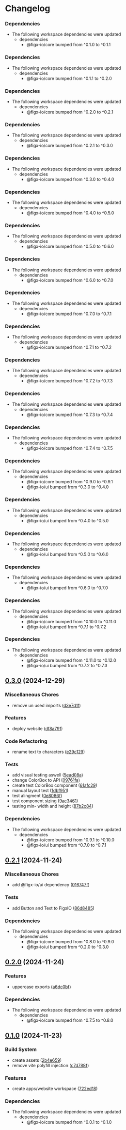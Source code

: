 # Changelog

### Dependencies

* The following workspace dependencies were updated
  * dependencies
    * @figx-io/core bumped from ^0.1.0 to ^0.1.1

### Dependencies

* The following workspace dependencies were updated
  * dependencies
    * @figx-io/core bumped from ^0.1.1 to ^0.2.0

### Dependencies

* The following workspace dependencies were updated
  * dependencies
    * @figx-io/core bumped from ^0.2.0 to ^0.2.1

### Dependencies

* The following workspace dependencies were updated
  * dependencies
    * @figx-io/core bumped from ^0.2.1 to ^0.3.0

### Dependencies

* The following workspace dependencies were updated
  * dependencies
    * @figx-io/core bumped from ^0.3.0 to ^0.4.0

### Dependencies

* The following workspace dependencies were updated
  * dependencies
    * @figx-io/core bumped from ^0.4.0 to ^0.5.0

### Dependencies

* The following workspace dependencies were updated
  * dependencies
    * @figx-io/core bumped from ^0.5.0 to ^0.6.0

### Dependencies

* The following workspace dependencies were updated
  * dependencies
    * @figx-io/core bumped from ^0.6.0 to ^0.7.0

### Dependencies

* The following workspace dependencies were updated
  * dependencies
    * @figx-io/core bumped from ^0.7.0 to ^0.7.1

### Dependencies

* The following workspace dependencies were updated
  * dependencies
    * @figx-io/core bumped from ^0.7.1 to ^0.7.2

### Dependencies

* The following workspace dependencies were updated
  * dependencies
    * @figx-io/core bumped from ^0.7.2 to ^0.7.3

### Dependencies

* The following workspace dependencies were updated
  * dependencies
    * @figx-io/core bumped from ^0.7.3 to ^0.7.4

### Dependencies

* The following workspace dependencies were updated
  * dependencies
    * @figx-io/core bumped from ^0.7.4 to ^0.7.5

### Dependencies

* The following workspace dependencies were updated
  * dependencies
    * @figx-io/core bumped from ^0.9.0 to ^0.9.1
    * @figx-io/ui bumped from ^0.3.0 to ^0.4.0

### Dependencies

* The following workspace dependencies were updated
  * dependencies
    * @figx-io/ui bumped from ^0.4.0 to ^0.5.0

### Dependencies

* The following workspace dependencies were updated
  * dependencies
    * @figx-io/ui bumped from ^0.5.0 to ^0.6.0

### Dependencies

* The following workspace dependencies were updated
  * dependencies
    * @figx-io/ui bumped from ^0.6.0 to ^0.7.0

### Dependencies

* The following workspace dependencies were updated
  * dependencies
    * @figx-io/core bumped from ^0.10.0 to ^0.11.0
    * @figx-io/ui bumped from ^0.7.1 to ^0.7.2

### Dependencies

* The following workspace dependencies were updated
  * dependencies
    * @figx-io/core bumped from ^0.11.0 to ^0.12.0
    * @figx-io/ui bumped from ^0.7.2 to ^0.7.3

## [0.3.0](https://github.com/figx-io/figx-io/compare/website-v0.2.5...website-v0.3.0) (2024-12-29)


### Miscellaneous Chores

* remove un used imports ([d3e7d1f](https://github.com/figx-io/figx-io/commit/d3e7d1f368798f4e708258177dab1d4c5f061a16))


### Features

* deploy website ([df8a791](https://github.com/figx-io/figx-io/commit/df8a791284787a0dcd4609412a02a0d9eff078dc))


### Code Refactoring

* rename text to characters ([e29c129](https://github.com/figx-io/figx-io/commit/e29c1292b2d6df6c407d96528bc39e19ed8e8d34))


### Tests

* add visual testing aswell ([5ead08a](https://github.com/figx-io/figx-io/commit/5ead08a8a297f86adf7a9f024bb4877a4a54646e))
* change ColorBox to API ([09761fa](https://github.com/figx-io/figx-io/commit/09761fa2af4fb3c55b947d07aea268dadf52869e))
* create test ColorBox component ([61afc29](https://github.com/figx-io/figx-io/commit/61afc292dbd6651f203e7bd5ebe36860d119a7eb))
* manual layout test ([1dbf951](https://github.com/figx-io/figx-io/commit/1dbf951b2dc3d5e24f8c84bf0df8c2a40cab719a))
* test alingment ([0e8086f](https://github.com/figx-io/figx-io/commit/0e8086f350e742f9a71d758637ce49e953dc2fde))
* test component sizing ([9ac3461](https://github.com/figx-io/figx-io/commit/9ac34614b105064329e0d1108df313c39b09a9a9))
* testing min- width and height ([87b2c84](https://github.com/figx-io/figx-io/commit/87b2c841fc5c4648d307396c3c9dd355c725c232))


### Dependencies

* The following workspace dependencies were updated
  * dependencies
    * @figx-io/core bumped from ^0.9.1 to ^0.10.0
    * @figx-io/ui bumped from ^0.7.0 to ^0.7.1

## [0.2.1](https://github.com/figx-io/figx-io/compare/website-v0.2.0...website-v0.2.1) (2024-11-24)


### Miscellaneous Chores

* add @figx-io/ui dependency ([016747f](https://github.com/figx-io/figx-io/commit/016747f8322bd8cbb4539a1ec0b2e3ef17ca832f))


### Tests

* add Button and Text to FigxIO ([86d8485](https://github.com/figx-io/figx-io/commit/86d848582be1e9145e7b440123f3f3f2c2a822be))


### Dependencies

* The following workspace dependencies were updated
  * dependencies
    * @figx-io/core bumped from ^0.8.0 to ^0.9.0
    * @figx-io/ui bumped from ^0.2.0 to ^0.3.0

## [0.2.0](https://github.com/figx-io/figx-io/compare/website-v0.1.13...website-v0.2.0) (2024-11-24)


### Features

* uppercase exports ([a6dc0bf](https://github.com/figx-io/figx-io/commit/a6dc0bf149a144d66bcca5d63e52bc6570c14540))


### Dependencies

* The following workspace dependencies were updated
  * dependencies
    * @figx-io/core bumped from ^0.7.5 to ^0.8.0

## [0.1.0](https://github.com/figx-io/figx-io/compare/website-v0.0.1...website-v0.1.0) (2024-11-23)


### Build System

* create assets ([2b4e659](https://github.com/figx-io/figx-io/commit/2b4e6595f32d4dd394eedc8e2781da747a2c530b))
* remove vite polyfill injection ([c7d788f](https://github.com/figx-io/figx-io/commit/c7d788fdebbec5af4430a241f0c4a8123f1161ac))


### Features

* create apps/website workspace ([722ed18](https://github.com/figx-io/figx-io/commit/722ed18b59f8fed474390c1a41b24135aaba6188))


### Dependencies

* The following workspace dependencies were updated
  * dependencies
    * @figx-io/core bumped from ^0.0.1 to ^0.1.0
